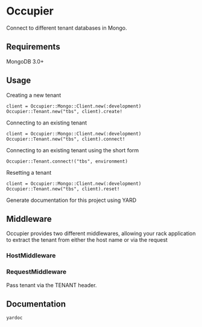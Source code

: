 # Occupier

Connect to different tenant databases in Mongo.

## Requirements

MongoDB 3.0+

## Usage

Creating a new tenant
    
    client = Occupier::Mongo::Client.new(:development)
    Occupier::Tenant.new("tbs", client).create!

Connecting to an existing tenant
    
    client = Occupier::Mongo::Client.new(:development)
    Occupier::Tenant.new("tbs", client).connect!

Connecting to an existing tenant using the short form

    Occupier::Tenant.connect!("tbs", environment)

Resetting a tenant
    
    client = Occupier::Mongo::Client.new(:development)
    Occupier::Tenant.new("tbs", client).reset!

Generate documentation for this project using YARD

## Middleware

Occupier provides two different middlewares, allowing your rack application to extract the tenant from either the host name or via the request

### HostMiddleware

### RequestMiddleware

Pass tenant via the TENANT header.

## Documentation    
    
    yardoc
